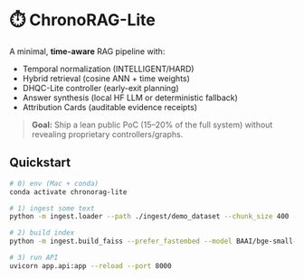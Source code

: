 # ⏱️ ChronoRAG-Lite

A minimal, **time-aware** RAG pipeline with:

- Temporal normalization (INTELLIGENT/HARD)
- Hybrid retrieval (cosine ANN + time weights)
- DHQC-Lite controller (early-exit planning)
- Answer synthesis (local HF LLM or deterministic fallback)
- Attribution Cards (auditable evidence receipts)

> **Goal:** Ship a lean public PoC (15–20% of the full system) without revealing proprietary controllers/graphs.

## Quickstart

```bash
# 0) env (Mac + conda)
conda activate chronorag-lite

# 1) ingest some text
python -m ingest.loader --path ./ingest/demo_dataset --chunk_size 400 --overlap 40

# 2) build index
python -m ingest.build_faiss --prefer_fastembed --model BAAI/bge-small-en-v1.5 --batch 64

# 3) run API
uvicorn app.api:app --reload --port 8000
```
